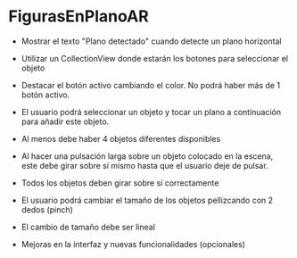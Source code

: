 # FigurasEnPlanoAR

- Mostrar el texto "Plano detectado" cuando detecte un plano horizontal

- Utilizar un CollectionView donde estarán los botones para seleccionar el objeto

- Destacar el botón activo cambiando el color. No podrá haber más de 1 botón activo.

- El usuario podrá seleccionar un objeto y tocar un plano a continuación para añadir este objeto.

- Al menos debe haber 4 objetos diferentes disponibles

- Al hacer una pulsación larga sobre un objeto colocado en la escena, este debe girar sobre sí mismo hasta que el usuario deje de pulsar.

- Todos los objetos deben girar sobre sí correctamente

- El usuario podrá cambiar el tamaño de los objetos pellizcando con 2 dedos (pinch)

- El cambio de tamaño debe ser lineal

- Mejoras en la interfaz y nuevas funcionalidades (opcionales)
